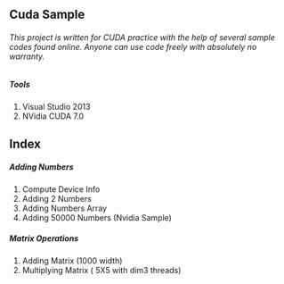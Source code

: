 ## Cuda Sample
###### This project is written for CUDA practice with the help of several sample codes found online. Anyone can use code freely with absolutely no warranty.

##### Tools
 1. Visual Studio 2013
 2. NVidia CUDA 7.0

## Index
##### Adding Numbers  
 1. Compute Device Info
 2. Adding 2 Numbers
 3. Adding Numbers Array
 4. Adding 50000 Numbers (Nvidia Sample)

##### Matrix Operations
 1. Adding Matrix (1000 width)
 2. Multiplying Matrix ( 5X5 with dim3 threads)
